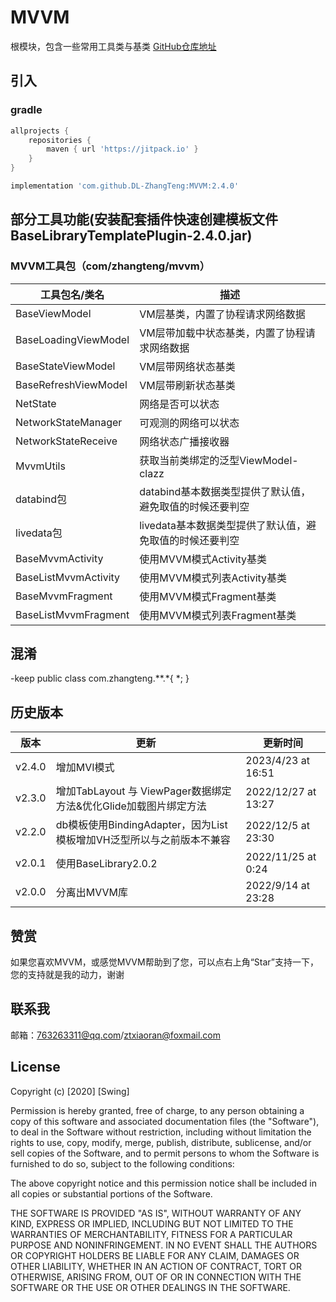 # MVVM

根模块，包含一些常用工具类与基类
[GitHub仓库地址](https://github.com/DL-ZhangTeng/MVVM)

## 引入

### gradle

```groovy
allprojects {
    repositories {
        maven { url 'https://jitpack.io' }
    }
}

implementation 'com.github.DL-ZhangTeng:MVVM:2.4.0'
```

## 部分工具功能(安装配套插件快速创建模板文件BaseLibraryTemplatePlugin-2.4.0.jar)

### MVVM工具包（com/zhangteng/mvvm）

| 工具包名/类名              | 描述                               |
|----------------------|----------------------------------|
| BaseViewModel        | VM层基类，内置了协程请求网络数据                |
| BaseLoadingViewModel | VM层带加载中状态基类，内置了协程请求网络数据          |
| BaseStateViewModel   | VM层带网络状态基类                       |
| BaseRefreshViewModel | VM层带刷新状态基类                       |
| NetState             | 网络是否可以状态                         |
| NetworkStateManager  | 可观测的网络可以状态                       |
| NetworkStateReceive  | 网络状态广播接收器                        |
| MvvmUtils            | 获取当前类绑定的泛型ViewModel-clazz        |
| databind包            | databind基本数据类型提供了默认值，避免取值的时候还要判空 |
| livedata包            | livedata基本数据类型提供了默认值，避免取值的时候还要判空 |
| BaseMvvmActivity     | 使用MVVM模式Activity基类               |
| BaseListMvvmActivity | 使用MVVM模式列表Activity基类             |
| BaseMvvmFragment     | 使用MVVM模式Fragment基类               |
| BaseListMvvmFragment | 使用MVVM模式列表Fragment基类             |

## 混淆

-keep public class com.zhangteng.**.*{ *; }

## 历史版本

| 版本     | 更新                                            | 更新时间                |
|--------|-----------------------------------------------|---------------------|
| v2.4.0 | 增加MVI模式                                       | 2023/4/23 at 16:51  |
| v2.3.0 | 增加TabLayout 与 ViewPager数据绑定方法&优化Glide加载图片绑定方法 | 2022/12/27 at 13:27 |
| v2.2.0 | db模板使用BindingAdapter，因为List模板增加VH泛型所以与之前版本不兼容 | 2022/12/5 at 23:30  |
| v2.0.1 | 使用BaseLibrary2.0.2                            | 2022/11/25 at 0:24  |
| v2.0.0 | 分离出MVVM库                                      | 2022/9/14 at 23:28  |

## 赞赏

如果您喜欢MVVM，或感觉MVVM帮助到了您，可以点右上角“Star”支持一下，您的支持就是我的动力，谢谢

## 联系我

邮箱：763263311@qq.com/ztxiaoran@foxmail.com

## License

Copyright (c) [2020] [Swing]

Permission is hereby granted, free of charge, to any person obtaining a copy
of this software and associated documentation files (the "Software"), to deal
in the Software without restriction, including without limitation the rights
to use, copy, modify, merge, publish, distribute, sublicense, and/or sell
copies of the Software, and to permit persons to whom the Software is
furnished to do so, subject to the following conditions:

The above copyright notice and this permission notice shall be included in all
copies or substantial portions of the Software.

THE SOFTWARE IS PROVIDED "AS IS", WITHOUT WARRANTY OF ANY KIND, EXPRESS OR
IMPLIED, INCLUDING BUT NOT LIMITED TO THE WARRANTIES OF MERCHANTABILITY,
FITNESS FOR A PARTICULAR PURPOSE AND NONINFRINGEMENT. IN NO EVENT SHALL THE
AUTHORS OR COPYRIGHT HOLDERS BE LIABLE FOR ANY CLAIM, DAMAGES OR OTHER
LIABILITY, WHETHER IN AN ACTION OF CONTRACT, TORT OR OTHERWISE, ARISING FROM,
OUT OF OR IN CONNECTION WITH THE SOFTWARE OR THE USE OR OTHER DEALINGS IN THE
SOFTWARE.
